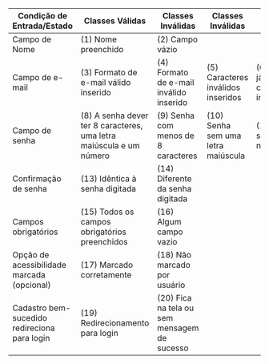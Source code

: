 
| Condição de Entrada/Estado | Classes Válidas | Classes Inválidas | Classes Inválidas | Classes Inválidas | Classes Inválidas |
| --- | --- | --- | --- | --- | --- |
| Campo de Nome | (1) Nome preenchido | (2) Campo vázio |
| Campo de e-mail| (3) Formato de e-mail válido inserido | (4) Formato de e-mail inválido inserido | (5) Caracteres inválidos inseridos | (6) E-mail já cadastrado inserido | (7) Campo vázio |
| Campo de senha | (8) A senha dever ter 8 caracteres, uma letra maiúscula e um número | (9) Senha com menos de 8 caracteres | (10) Senha sem uma letra maiúscula | (11) Senha sem um número | (12) Campo vázio |
| Confirmação de senha | (13)  Idêntica à senha digitada | (14) Diferente da senha digitada |
| Campos obrigatórios | (15) Todos os campos obrigatórios preenchidos | (16) Algum campo vazio |
| Opção de acessibilidade marcada (opcional) | (17) Marcado corretamente | (18) Não marcado por usuário |
| Cadastro bem-sucedido redireciona para login | (19) Redirecionamento para login | (20) Fica na tela ou sem mensagem de sucesso
